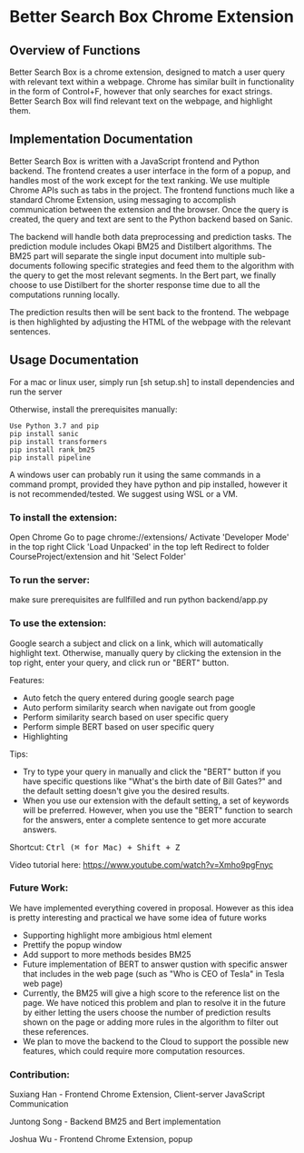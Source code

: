 # Better Search Box Chrome Extension

## Overview of Functions
Better Search Box is a chrome extension, designed to match a user query with relevant text within a webpage. Chrome has similar built in functionality in the form of Control+F, however that only searches for exact strings. Better Search Box will find relevant text on the webpage, and highlight them.

## Implementation Documentation
Better Search Box is written with a JavaScript frontend and Python backend. The frontend creates a user interface in the form of a popup, and handles most of the work except for the text ranking. We use multiple Chrome APIs such as tabs in the project. The frontend functions much like a standard Chrome Extension, using messaging to accomplish communication between the extension and the browser. Once the query is created, the query and text are sent to the Python backend based on Sanic. 

The backend will handle both data preprocessing and prediction tasks. The prediction module includes Okapi BM25 and Distilbert algorithms. The BM25 part will separate the single input document into multiple sub-documents following specific strategies and feed them to the algorithm with the query to get the most relevant segments. In the Bert part, we finally choose to use Distilbert for the shorter response time due to all the computations running locally.

The prediction results then will be sent back to the frontend. The webpage is then highlighted by adjusting the HTML of the webpage with the relevant sentences.

## Usage Documentation
For a mac or linux user, simply run [sh setup.sh] to install dependencies and run the server

Otherwise, install the prerequisites manually:
```
Use Python 3.7 and pip
pip install sanic
pip install transformers
pip install rank_bm25
pip install pipeline
```

A windows user can probably run it using the same commands in a command prompt, provided they have python and pip installed, however it is not recommended/tested. We suggest using WSL or a VM.

### To install the extension:
Open Chrome
Go to page chrome://extensions/
Activate 'Developer Mode' in the top right
Click 'Load Unpacked' in the top left
Redirect to folder CourseProject/extension and hit 'Select Folder'

### To run the server:
make sure prerequisites are fullfilled and run python backend/app.py

### To use the extension:
Google search a subject and click on a link, which will automatically highlight text. Otherwise, manually query by clicking the extension in the top right, enter your query, and click run or "BERT" button.

Features:
* Auto fetch the query entered during google search page
* Auto perform similarity search when navigate out from google
* Perform similarity search based on user specific query
* Perform simple BERT based on user specific query
* Highlighting

Tips:
* Try to type your query in manually and click the "BERT" button if you have specific questions like "What's the birth date of Bill Gates?" and the default setting doesn't give you the desired results.
* When you use our extension with the default setting, a set of keywords will be preferred. However, when you use the "BERT" function to search for the answers, enter a complete sentence to get more accurate answers. 

Shortcut:
<kbd>Ctrl (⌘ for Mac) + Shift + Z</kbd>

Video tutorial here: https://www.youtube.com/watch?v=Xmho9pgFnyc

### Future Work:
We have implemented everything covered in proposal. However as this idea is pretty interesting and practical we have some idea of future works 
* Supporting highlight more ambigious html element
* Prettify the popup window
* Add support to more methods besides BM25
* Future implementation of BERT to answer qustion with specific answer that includes in the web page (such as "Who is CEO of Tesla" in Tesla web page)
* Currently, the BM25 will give a high score to the reference list on the page. We have noticed this problem and plan to resolve it in the future by either letting the users choose the number of prediction results shown on the page or adding more rules in the algorithm to filter out these references.
* We plan to move the backend to the Cloud to support the possible new features, which could require more computation resources.

### Contribution:

Suxiang Han - Frontend Chrome Extension, Client-server JavaScript Communication

Juntong Song - Backend BM25 and Bert implementation

Joshua Wu - Frontend Chrome Extension, popup
